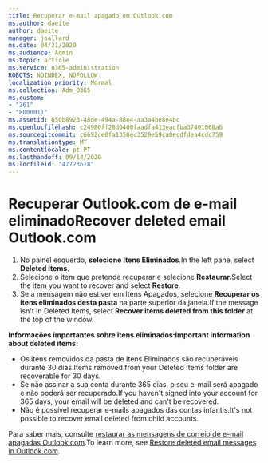 ```yaml
---
title: Recuperar e-mail apagado em Outlook.com
ms.author: daeite
author: daeite
manager: joallard
ms.date: 04/21/2020
ms.audience: Admin
ms.topic: article
ms.service: o365-administration
ROBOTS: NOINDEX, NOFOLLOW
localization_priority: Normal
ms.collection: Adm_O365
ms.custom:
- "261"
- "8000011"
ms.assetid: 650b8923-48de-494a-88e4-aa3a4be8e4bc
ms.openlocfilehash: c24980ff28d0400faadfa413eacfba37401068a6
ms.sourcegitcommit: c6692ce0fa1358ec3529e59ca0ecdfdea4cdc759
ms.translationtype: MT
ms.contentlocale: pt-PT
ms.lasthandoff: 09/14/2020
ms.locfileid: "47723618"
---
```

# <a name="recover-deleted-email-outlookcom"></a><span data-ttu-id="245f4-102">Recuperar Outlook.com de e-mail eliminado</span><span class="sxs-lookup"><span data-stu-id="245f4-102">Recover deleted email Outlook.com</span></span>

1. <span data-ttu-id="245f4-103">No painel esquerdo, **selecione Itens Eliminados**.</span><span class="sxs-lookup"><span data-stu-id="245f4-103">In the left pane, select **Deleted Items**.</span></span>
2. <span data-ttu-id="245f4-104">Selecione o item que pretende recuperar e selecione **Restaurar.**</span><span class="sxs-lookup"><span data-stu-id="245f4-104">Select the item you want to recover and select **Restore**.</span></span>
3. <span data-ttu-id="245f4-105">Se a mensagem não estiver em Itens Apagados, selecione **Recuperar os itens eliminados desta pasta** na parte superior da janela.</span><span class="sxs-lookup"><span data-stu-id="245f4-105">If the message isn't in Deleted Items, select **Recover items deleted from this folder** at the top of the window.</span></span>

 <span data-ttu-id="245f4-106">**Informações importantes sobre itens eliminados:**</span><span class="sxs-lookup"><span data-stu-id="245f4-106">**Important information about deleted items:**</span></span>
  
- <span data-ttu-id="245f4-107">Os itens removidos da pasta de Itens Eliminados são recuperáveis durante 30 dias.</span><span class="sxs-lookup"><span data-stu-id="245f4-107">Items removed from your Deleted Items folder are recoverable for 30 days.</span></span>
- <span data-ttu-id="245f4-108">Se não assinar a sua conta durante 365 dias, o seu e-mail será apagado e não poderá ser recuperado.</span><span class="sxs-lookup"><span data-stu-id="245f4-108">If you haven't signed into your account for 365 days, your email will be deleted and can't be recovered.</span></span>
- <span data-ttu-id="245f4-109">Não é possível recuperar e-mails apagados das contas infantis.</span><span class="sxs-lookup"><span data-stu-id="245f4-109">It's not possible to recover email deleted from child accounts.</span></span>

<span data-ttu-id="245f4-110">Para saber mais, consulte [restaurar as mensagens de correio de e-mail apagadas Outlook.com](https://support.office.com/article/cf06ab1b-ae0b-418c-a4d9-4e895f83ed50?wt.mc_id=Office_Outlook_com_Alchemy).</span><span class="sxs-lookup"><span data-stu-id="245f4-110">To learn more, see [Restore deleted email messages in Outlook.com](https://support.office.com/article/cf06ab1b-ae0b-418c-a4d9-4e895f83ed50?wt.mc_id=Office_Outlook_com_Alchemy).</span></span>